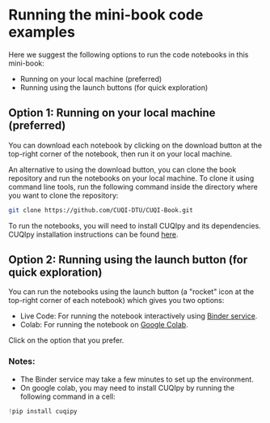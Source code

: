 
# Running the mini-book code examples


Here we suggest the following options to run the code notebooks in this mini-book:

- Running on your local machine (preferred)
- Running using the launch buttons (for quick exploration)

## Option 1: Running on your local machine (preferred)

You can download each notebook by clicking on the download button at the  top-right corner of the notebook, then run it on your local machine.

An alternative to using the download button, you can clone the book repository and run the notebooks on your local machine. To clone it using command line tools, run the following command inside the directory where you want to clone the repository:
```bash
git clone https://github.com/CUQI-DTU/CUQI-Book.git
```

To run the notebooks, you will need to install CUQIpy and its dependencies. CUQIpy installation instructions can be found [here](https://cuqi-dtu.github.io/CUQIpy/user/getting_started.html).

## Option 2: Running using the launch button (for quick exploration)
You can run the notebooks using the launch button (a "rocket" icon at the top-right corner of each notebook) which gives you two options:
- Live Code: For running the notebook interactively using [Binder service](mybinder.org).
- Colab: For running the notebook on [Google Colab](https://colab.research.google.com/). 

Click on the option that you prefer.

### Notes:

- The Binder service may take a few minutes to set up the environment.
- On google colab, you may need to install CUQIpy by running the following command in a cell:
```python
!pip install cuqipy
```
